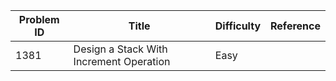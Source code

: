 | Problem ID | Title | Difficulty | Reference
| --- | --- | --- | ---
| 1381 | Design a Stack With Increment Operation | Easy | 
